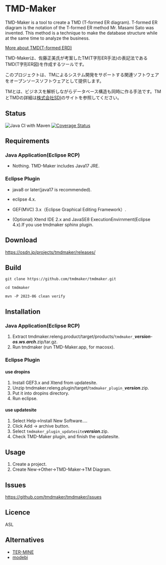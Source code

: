 # TMD-Maker

TMD-Maker is a tool to create a TMD (T-formed ER diagram).
T-formed ER diagram is the notation of the T-formed ER method Mr. Masami Sato was invented.
This method is a technique to make the database structure while at the same time to analyze the business.

 [More about TMD(T-formed ERD)](http://www.sdi-net.co.jp/english-index.htm)

TMD-Makerは、佐藤正美氏が考案したTM(T字形ER手法)の表記法であるTMD(T字形ER図)を作成するツールです。

このプロジェクトは、TMによるシステム開発をサポートする関連ソフトウェアをオープンソースソフトウェアとして提供します。

TMとは、ビジネスを解析しながらデータベース構造も同時に作る手法です。TMとTMDの詳細は[株式会社SDI](http://www.sdi-net.co.jp)のサイトを参照してください。

## Status
![Java CI with Maven](https://github.com/tmdmaker/tmdmaker/workflows/Java%20CI%20with%20Maven/badge.svg)
[![Coverage Status](https://coveralls.io/repos/github/tmdmaker/tmdmaker/badge.svg?branch=develop)](https://coveralls.io/github/tmdmaker/tmdmaker?branch=develop)

## Requirements

### Java Application(Eclipse RCP)
- Nothing. TMD-Maker includes Java17 JRE.

### Eclipse Plugin
- java8 or later(java17 is recommended).

- eclipse 4.x.

- GEF(MVC) 3.x（Eclipse Graphical Editing Framework）.

- (Optional) Xtend IDE 2.x and JavaSE8 ExecutionEnvirnment(Eclipse 4.x).If you use tmdmaker sphinx plugin.

## Download
https://osdn.jp/projects/tmdmaker/releases/

## Build

```
git clone https://github.com/tmdmaker/tmdmaker.git

cd tmdmaker

mvn -P 2023-06 clean verify 
```

## Installation

### Java Application(Eclipse RCP)
1. Extract  tmdmaker.releng.product/target/products/`tmdmaker_`_**version**_-_**os**_._**ws**_._**arch**_.zip/tar.gz.
1. Run tmdmaker (run TMD-Maker.app, for macosx).

### Eclipse Plugin
#### use dropins
1. Install GEF3.x and Xtend from updatesite.
1. Unzip tmdmaker.releng.plugin/target/`tmdmaker_plugin_`_**version**_.zip.
1. Put it into dropins directory.
1. Run eclipse.

#### use updatesite
1. Select Help->Install New Software....
1. Click Add -> archive button.
1. Select `tmdmaker_plugin_updatesite`_**version**_.zip.
1. Check TMD-Maker plugin, and finish the updatesite.

## Usage
1. Create a project.
1. Create New->Other->TMD-Maker->TM Diagram.

## Issues
https://github.com/tmdmaker/tmdmaker/issues

## Licence
ASL

## Alternatives
- [TER-MINE](https://www.its-inc.co.jp/products/index.html)
- [modebi](http://www.modebi.jp/)
